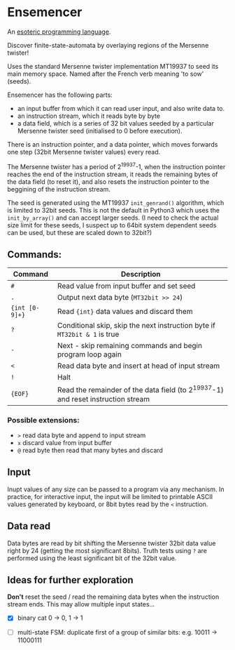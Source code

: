 # Ensemencer
An [esoteric programming language](https://esolangs.org/wiki/ensemencer).

Discover finite-state-automata by overlaying regions of the Mersenne twister!

Uses the standard Mersenne twister implementation MT19937 to seed its main memory space. Named after the French verb meaning 'to sow' (seeds).

Ensemencer has the following parts:

* an input buffer from which it can read user input, and also write data to.
* an instruction stream, which it reads byte by byte
* a data field, which is a series of 32 bit values seeded by a particular Mersenne twister seed (initialised to 0 before execution).

There is an instruction pointer, and a data pointer, which moves forwards one step (32bit Mersenne twister values) every read.

The Mersenne twister has a period of 2<sup>19937</sup>-1, when the instruction pointer reaches the end of the instruction stream, it reads the remaining bytes of the data field (to reset it), and also resets the instruction pointer to the beggining of the instruction stream.

The seed is generated using the MT19937 <code>init_genrand()</code> algorithm, which is limited to 32bit seeds. This is not the default in Python3 which uses the <code>init_by_array()</code> and can accept larger seeds. (I need to check the actual size limit for these seeds, I suspect up to 64bit system dependent seeds can be used, but these are scaled down to 32bit?)


## Commands:

| Command | Description |
| ------- | ----------- |
| `#`     | Read value from input buffer and set seed |
| `.`     | Output next data byte (`MT32bit >> 24`) |
| `{int [0-9]+}` | Read `{int}` data values and discard them |
| `?`     | Conditional skip, skip the next instruction byte if `MT32bit & 1` is true |
| `-`     | Next - skip remaining commands and begin program loop again |
| `<`     | Read data byte and insert at head of input stream |
| `!`     | Halt |
| `{EOF}` | Read the remainder of the data field (to 2<sup>19937</sup>-1) and reset instruction stream |

### Possible extensions:
* `>` read data byte and append to input stream
* `x` discard value from input buffer
* `@` read byte then read that many bytes and discard

## Input
Inupt values of any size can be passed to a program via any mechanism. In practice, for interactive input, the input will be limited to printable ASCII values generated by keyboard, or 8bit bytes read by the <code><</code> instruction.

## Data read
Data bytes are read by bit shifting the Mersenne twister 32bit data value right by 24 (getting the most significant 8bits). Truth tests using <code>?</code> are performed using the least significant bit of the 32bit value.


## Ideas for further exploration
**Don't** reset the seed / read the remaining data bytes when the instruction stream ends. This may allow multiple input states...

- [x] binary cat 0 -> 0, 1 -> 1
- [ ] multi-state FSM: duplicate first of a group of similar bits: e.g. 10011 -> 11000111

